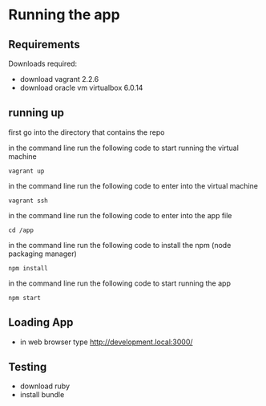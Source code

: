 # Running the app

## Requirements
Downloads required:
- download vagrant 2.2.6
- download oracle vm virtualbox 6.0.14

## running up

first go into the directory that contains the repo

in the command line run the following code to start running the virtual machine
```
vagrant up
```
in the command line run the following code to enter into the virtual machine
```
vagrant ssh
```
in the command line run the following code to enter into the app file
```
cd /app
```
in the command line run the following code to install the npm (node packaging manager)
```
npm install
```
in the command line run the following code to start running the app
```
npm start
```

## Loading App

- in web browser type http://development.local:3000/

## Testing

- download ruby
- install bundle
